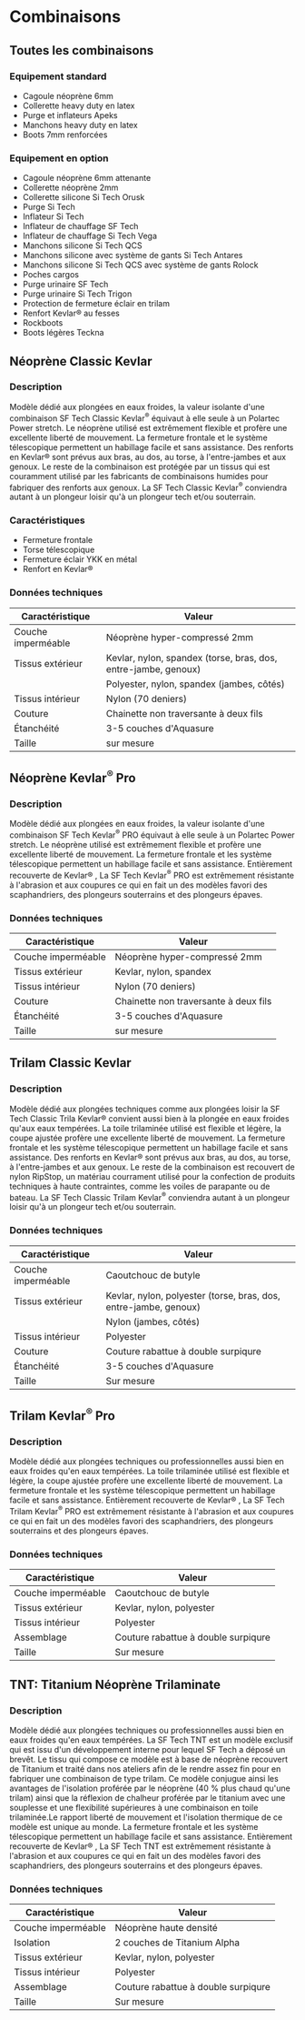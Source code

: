 # Combinaisons

## Toutes les combinaisons

### Equipement standard

- Cagoule néoprène 6mm
- Collerette heavy duty en latex
- Purge et inflateurs Apeks
- Manchons heavy duty en latex
- Boots 7mm renforcées

### Equipement en option

- Cagoule néoprène 6mm attenante
- Collerette néoprène 2mm
- Collerette silicone Si Tech Orusk
- Purge Si Tech
- Inflateur Si Tech
- Inflateur de chauffage SF Tech
- Inflateur de chauffage Si Tech Vega
- Manchons silicone Si Tech QCS
- Manchons silicone avec système de gants Si Tech Antares
- Manchons silicone Si Tech QCS avec système de gants Rolock
- Poches cargos
- Purge urinaire SF Tech
- Purge urinaire Si Tech Trigon
- Protection de fermeture éclair en trilam
- Renfort Kevlar® au fesses
- Rockboots
- Boots légères Teckna

## Néoprène Classic Kevlar

### Description

Modèle dédié aux plongées en eaux froides, la valeur isolante d'une combinaison SF Tech Classic Kevlar<sup>&reg;</sup> équivaut à elle seule à un Polartec Power stretch. Le néoprène utilisé est extrêmement flexible et profère une excellente liberté de mouvement. La fermeture frontale et le système télescopique permettent un habillage facile et sans assistance. 
Des renforts en Kevlar® sont prévus aux bras, au dos, au torse, à l'entre-jambes et aux genoux. Le reste de la combinaison est protégée par un tissus qui est couramment utilisé par les fabricants de combinaisons humides pour fabriquer des renforts aux genoux.
La SF Tech Classic Kevlar<sup>&reg;</sup> conviendra autant à un plongeur loisir qu'à un plongeur tech et/ou souterrain. 

### Caractéristiques

- Fermeture frontale
- Torse télescopique
- Fermeture éclair YKK en métal
- Renfort en Kevlar®

### Données techniques 

| Caractéristique    | Valeur                                                         |
| ------------------ | -------------------------------------------------------------- |
| Couche imperméable | Néoprène hyper-compressé 2mm                                   |
| Tissus extérieur   | Kevlar, nylon, spandex (torse, bras, dos, entre-jambe, genoux) |
|                    | Polyester, nylon, spandex (jambes, côtés)                      |
| Tissus intérieur   | Nylon (70 deniers)                                             |
| Couture            | Chainette non traversante à deux fils                          |
| Étanchéité         | 3-5 couches d'Aquasure                                         |
| Taille             | sur mesure                                                     |




## Néoprène Kevlar<sup>&reg;</sup> Pro

### Description

Modèle dédié aux plongées en  eaux froides, la valeur isolante d'une combinaison SF Tech Kevlar<sup>&reg;</sup> PRO équivaut à elle seule à un Polartec Power stretch. Le néoprène utilisé est extrêmement flexible et profère une excellente liberté de mouvement. La fermeture frontale et les système télescopique permettent un habillage facile et sans assistance. 
Entièrement recouverte de Kevlar® , La SF Tech Kevlar<sup>&reg;</sup> PRO est extrêmement résistante à l'abrasion et aux coupures ce qui en fait un des modèles favori des scaphandriers, des plongeurs souterrains et des plongeurs épaves.

### Données techniques 
| Caractéristique    | Valeur                                |
| ------------------ | ------------------------------------- |
| Couche imperméable | Néoprène hyper-compressé 2mm          |
| Tissus extérieur   | Kevlar, nylon, spandex                |
| Tissus intérieur   | Nylon (70 deniers)                    |
| Couture		         | Chainette non traversante à deux fils |
| Étanchéité         | 3-5 couches d'Aquasure                |
| Taille             | sur mesure                            |




## Trilam Classic Kevlar

### Description

Modèle dédié aux plongées techniques comme aux plongées loisir la SF Tech Classic Trila Kevlar®  convient aussi bien à la plongée en eaux froides qu'aux eaux tempérées.
La toile trilaminée utilisé est flexible et légère, la coupe ajustée profère une excellente liberté de mouvement. La fermeture frontale et les système télescopique permettent un habillage facile et sans assistance. 
Des renforts en Kevlar® sont prévus aux bras, au dos, au torse, à l'entre-jambes et aux genoux. Le reste de la combinaison est recouvert de nylon RipStop, un matériau courrament utilisé pour la confection de produits techniques à haute contraintes, comme les voiles de parapante ou de bateau.
La SF Tech Classic Trilam Kevlar<sup>&reg;</sup> conviendra autant à un plongeur loisir qu'à un plongeur tech et/ou souterrain.

### Données techniques

| Caractéristique    | Valeur                                                           |
| ------------------ | ---------------------------------------------------------------- |
| Couche imperméable | Caoutchouc de butyle                                             |
| Tissus extérieur   | Kevlar, nylon, polyester (torse, bras, dos, entre-jambe, genoux) |
|                    | Nylon (jambes, côtés)                                            |
| Tissus intérieur   | Polyester                                                        |
| Couture            | Couture rabattue à double surpiqure                              |
| Étanchéité         | 3-5 couches d'Aquasure                                           |
| Taille             | Sur mesure                                                       |




## Trilam Kevlar<sup>&reg;</sup> Pro

### Description

Modèle dédié aux plongées techniques ou professionnelles aussi bien en eaux froides qu'en eaux tempérées. La toile trilaminée utilisé est flexible et légère, la coupe ajustée profère une excellente liberté de mouvement.
La fermeture frontale et les système télescopique permettent un habillage facile et sans assistance. Entièrement recouverte de Kevlar® , La SF Tech Trilam Kevlar<sup>&reg;</sup> PRO est extrêmement résistante à l'abrasion et aux coupures ce qui en fait un des modèles favori des scaphandriers, des plongeurs souterrains et des plongeurs épaves.

### Données techniques

| Caractéristique    | Valeur                              |
| ------------------ | ----------------------------------- |
| Couche imperméable | Caoutchouc de butyle                |
| Tissus extérieur   | Kevlar, nylon, polyester            |
| Tissus intérieur   | Polyester                           |
| Assemblage         | Couture rabattue à double surpiqure |
| Taille             | Sur mesure                          |




## TNT: Titanium Néoprène Trilaminate

### Description

Modèle dédié aux plongées techniques ou professionnelles aussi bien en eaux froides qu'en eaux tempérées. La SF Tech TNT est un modèle exclusif qui est issu d'un développement interne pour lequel SF Tech a déposé un brevêt.
Le tissu qui compose ce modèle est à base de néoprène recouvert de Titanium et traité dans nos ateliers afin de le rendre assez fin pour en fabriquer une combinaison de type trilam. Ce modèle conjugue ainsi les avantages de l'isolation proférée par le néoprène (40 % plus chaud qu'une trilam) ainsi que la réflexion de chalheur proférée par le titanium avec une souplesse et une flexibilité supérieures à une combinaison en toile trilaminée.Le rapport liberté de mouvement et l'isolation thermique de ce modèle est unique au monde.
La fermeture frontale et les système télescopique permettent un habillage facile et sans assistance. Entièrement recouverte de Kevlar® , La SF Tech TNT est extrêmement résistante à l'abrasion et aux coupures ce qui en fait un des modèles favori des scaphandriers, des plongeurs souterrains et des plongeurs épaves.

### Données techniques

| Caractéristique    | Valeur                              |
| ------------------ | ----------------------------------- |
| Couche imperméable | Néoprène haute densité              |
| Isolation          | 2 couches de Titanium Alpha         |
| Tissus extérieur   | Kevlar, nylon, polyester            |
| Tissus intérieur   | Polyester                           |
| Assemblage         | Couture rabattue à double surpiqure |
| Taille             | Sur mesure                          |
